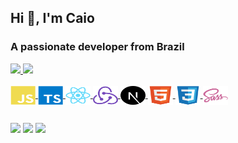 ## Hi 👋, I'm Caio
### A passionate developer from Brazil


<div>
  <a href="https://github.com/caiodavid">
  <img height="180em" src="https://github-readme-stats.vercel.app/api/top-langs/?username=caiodavid&layout=compact&langs_count=8&theme=dracula"/>
  <img height="180em" src="https://github-readme-stats.vercel.app/api?username=caiodavid&show_icons=true&theme=dracula&include_all_commits=true&count_private=true"/>
</div>
 <br>
<div style="display: inline_block">
  <img align="center" alt="Caio-Js" height="30" width="40" src="https://raw.githubusercontent.com/devicons/devicon/master/icons/javascript/javascript-plain.svg">
  <img align="center" alt="Caio-Ts" height="30" width="40" src="https://raw.githubusercontent.com/devicons/devicon/master/icons/typescript/typescript-plain.svg">
  <img align="center" alt="Caio-React" height="30" width="40" src="https://raw.githubusercontent.com/devicons/devicon/master/icons/react/react-original.svg">
  <img align="center" alt="Caio-Redux" height="30" width="40" src="https://raw.githubusercontent.com/devicons/devicon/master/icons/redux/redux-original.svg">
  <img align="center" alt="Caio-Next" height="30" width="40" src="https://raw.githubusercontent.com/devicons/devicon/master/icons/nextjs/nextjs-original.svg">
  <img align="center" alt="Caio-HTML" height="30" width="40" src="https://raw.githubusercontent.com/devicons/devicon/master/icons/html5/html5-original.svg">
  <img align="center" alt="Caio-CSS" height="30" width="40" src="https://raw.githubusercontent.com/devicons/devicon/master/icons/css3/css3-original.svg">
  <img align="center" alt="Caio-CSS" height="30" width="40" src="https://raw.githubusercontent.com/devicons/devicon/master/icons/sass/sass-original.svg">
</div>
  
##

<div>
  <a href = "mailto: caiodavid111@gmail.com"><img src="https://img.shields.io/badge/-Gmail-%23EA4335?style=for-the-badge&logo=gmail&logoColor=white" target="_blank"></a>
  <a href="https://www.linkedin.com/in/caiodaviddesouza" target="_blank"><img src="https://img.shields.io/badge/-LinkedIn-%230077B5?style=for-the-badge&logo=linkedin&logoColor=white" target="_blank"></a>
  <a href="https://api.whatsapp.com/send?phone=5522998538279&text=Hello!" target="_blank"><img src="https://img.shields.io/badge/-Whatsapp-4CA143??style=for-the-badge&logo=whatsapp&logoColor=white" target="_blank"></a>
</div>

